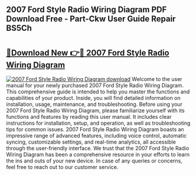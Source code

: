## 2007 Ford Style Radio Wiring Diagram PDF Download Free - Part-Ckw User Guide Repair BS5Ch

# <h2><a href="http://dfp91f.blite.top/?on=2007+Ford+Style+Radio+Wiring+Diagram">🔗Download New 👉🔴 2007 Ford Style Radio Wiring Diagram</a></h2>

[![2007 Ford Style Radio Wiring Diagram download](https://i.imgur.com/lujVjoI.png)](http://dfp91f.blite.top/?on=2007+Ford+Style+Radio+Wiring+Diagram)
Welcome to the user manual for your newly purchased 2007 Ford Style Radio Wiring Diagram. This comprehensive guide is intended to help you master the functions and capabilities of your product. Inside, you will find detailed information on installation, usage, maintenance, and troubleshooting. Before using your 2007 Ford Style Radio Wiring Diagram, please familiarize yourself with its functions and features by reading this user manual. It includes clear instructions for installation, setup, and operation, as well as troubleshooting tips for common issues. 2007 Ford Style Radio Wiring Diagram boasts an impressive range of advanced features, including voice control, automatic syncing, customizable settings, and real-time analytics, all accessible through the user-friendly interface. We trust that the 2007 Ford Style Radio Wiring Diagram has been a comprehensive resource in your efforts to learn the ins and outs of your new device. In case of any queries or concerns, feel free to reach out to our customer service.

